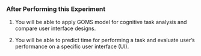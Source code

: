 ### After Performing this Experiment

1. You will be able to apply GOMS model for cognitive task analysis and compare user interface designs.

2. You will be able to predict time for performing a task and evaluate user’s performance on a specific user interface (UI).
